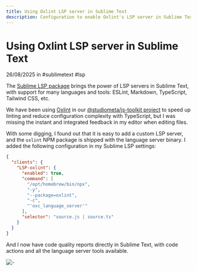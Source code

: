 ```yaml
---
title: Using Oxlint LSP server in Sublime Text
description: Configuration to enable Oxlint's LSP server in Sublime Text with the Sublime LSP package.
---
```


# Using Oxlint LSP server in Sublime Text

<MetaInfo class="block">26/08/2025 in #sublimetext #lsp</MetaInfo>

The [Sublime LSP package](https://lsp.sublimetext.io/) brings the power of LSP servers in Sublime Text, with support for many languages and tools: ESLint, Markdown, TypeScript, Tailwind CSS, etc.

We have been using [Oxlint](https://oxc.rs/docs/guide/usage/linter.html) in our [@studiometa/js-toolkit project](https://github.com/studiometa/js-toolkit) to speed up linting and reduce configuration complexity with TypeScript, but I was missing the instant and integrated feedback in my editor when editing files.

With some digging, I found out that it is easy to add a custom LSP server, and the `oxlint` NPM package is shipped with the language server binary. I added the following configuration in my Sublime LSP settings:

```json
{
  "clients": {
    "LSP-oxlint": {
      "enabled": true,
      "command": [
        "/opt/homebrew/bin/npx",
        "-y",
        "--package=oxlint",
        "-c",
        "'oxc_language_server'"
      ],
      "selector": "source.js | source.ts"
    }
  }
}
```

And I now have code quality reports directly in Sublime Text, with code actions and all the language server tools available.

![-](/2025/08/26/oxlint-lsp-in-sublime-text.png)
